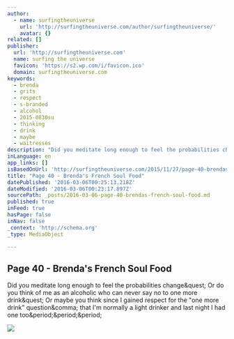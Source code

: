 ```yaml
---
author:
  - name: surfingtheuniverse
    url: 'http://surfingtheuniverse.com/author/surfingtheuniverse/'
    avatar: {}
related: []
publisher:
  url: 'http://surfingtheuniverse.com'
  name: surfing the universe
  favicon: 'https://s2.wp.com/i/favicon.ico'
  domain: surfingtheuniverse.com
keywords:
  - brenda
  - grits
  - respect
  - s-branded
  - alcohol
  - 2015-0830su
  - thinking
  - drink
  - maybe
  - waitresses
description: "Did you meditate long enough to feel the probabilities change? Or do you think of me as an alcoholic who can never say no to one more drink? Or maybe you think since I gained respect for the \"one more drink\" question, that I'm normally a light drinker and last night I had one too..."
inLanguage: en
app_links: []
isBasedOnUrl: 'http://surfingtheuniverse.com/2015/11/27/page-40-brendas-french-soul-food/'
title: "Page 40 - Brenda's French Soul Food"
datePublished: '2016-03-06T00:25:13.218Z'
dateModified: '2016-03-06T00:23:17.897Z'
sourcePath: _posts/2016-03-06-page-40-brendas-french-soul-food.md
published: true
inFeed: true
hasPage: false
inNav: false
_context: 'http://schema.org'
_type: MediaObject

---
```

<article style=""><h1>Page 40 - Brenda's French Soul Food</h1><p>Did you meditate long enough to feel the probabilities change&amp;quest; Or do you think of me as an alcoholic who can never say no to one more drink&amp;quest; Or maybe you think since I gained respect for the "one more drink" question&amp;comma; that I'm normally a light drinker and last night I had one too&amp;period;&amp;period;&amp;period;</p><img src="https://s0.wp.com/i/blank.jpg" /></article>